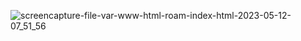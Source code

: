 ![screencapture-file-var-www-html-roam-index-html-2023-05-12-07_51_56](https://github.com/kant05/roamone/assets/96695132/bafa7a3f-e746-4fb7-a4fe-4c6b53c759f6)
